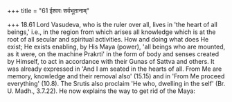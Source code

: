+++
title = "61 ईश्वरः सर्वभूतानाम्"

+++
18.61 Lord Vasudeva, who is the ruler over all, lives in 'the heart of
all beings,' i.e., in the region from which arises all knowledge which
is at the root of all secular and spiritual activities. How and doing
what does He exist; He exists enabling, by His Maya (power), 'all beings
who are mounted, as it were, on the machine Prakrti' in the form of body
and senses created by Himself, to act in accordance with their Gunas of
Sattva and others. It was already expressed in 'And I am seated in the
hearts of all. From Me are memory, knowledge and their removal also'
(15.15) and in 'From Me proceed everything' (10.8). The Srutis also
proclaim 'He who, dwelling in the self' (Br. U. Madh., 3.7.22). He now
explains the way to get rid of the Maya:
